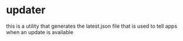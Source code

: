 # updater

this is a utility that generates the latest.json file that is used to tell apps when an update is available
